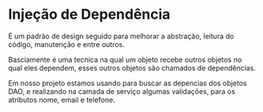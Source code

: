 # Injeção de Dependência

É um padrão de design seguido para melhorar a abstração, leitura do código, manutenção e entre outros. 

Basciamente é uma tecnica na qual um objeto recebe outros objetos no qual eles dependem, esses outros objetos são chamados de dependências.

Em nosso projeto estamos usando para buscar as depencias dos objetos DAO, e realizando na camada de serviço algumas validações, para os atributos nome, email e telefone.